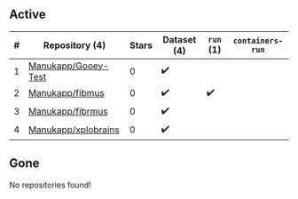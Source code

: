 ## Active
| # | Repository (4) | Stars | Dataset (4) | `run` (1) | `containers-run` |
| --- | --- | --- | --- | --- | --- |
| 1 | [Manukapp/Gooey-Test](https://github.com/Manukapp/Gooey-Test) | 0 | :heavy_check_mark: |  |  |
| 2 | [Manukapp/fibmus](https://github.com/Manukapp/fibmus) | 0 | :heavy_check_mark: | :heavy_check_mark: |  |
| 3 | [Manukapp/fibrmus](https://github.com/Manukapp/fibrmus) | 0 | :heavy_check_mark: |  |  |
| 4 | [Manukapp/xplobrains](https://github.com/Manukapp/xplobrains) | 0 | :heavy_check_mark: |  |  |

## Gone
No repositories found!
